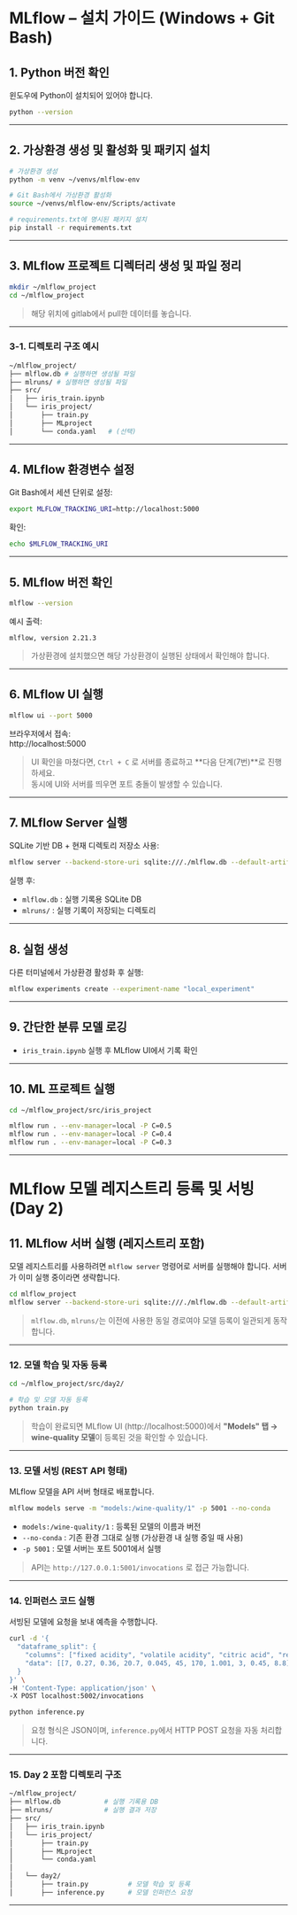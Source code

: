 # MLflow – 설치 가이드 (Windows + Git Bash)

## 1. Python 버전 확인
윈도우에 Python이 설치되어 있어야 합니다.

```bash
python --version
```

---

## 2. 가상환경 생성 및 활성화 및 패키지 설치
```bash
# 가상환경 생성
python -m venv ~/venvs/mlflow-env

# Git Bash에서 가상환경 활성화
source ~/venvs/mlflow-env/Scripts/activate

# requirements.txt에 명시된 패키지 설치
pip install -r requirements.txt
```

---

## 3. MLflow 프로젝트 디렉터리 생성 및 파일 정리
```bash
mkdir ~/mlflow_project
cd ~/mlflow_project
```
> 해당 위치에 gitlab에서 pull한 데이터를 놓습니다.

---


### 3-1. 디렉토리 구조 예시
```bash
~/mlflow_project/
├── mlflow.db # 실행하면 생성될 파일
├── mlruns/ # 실행하면 생성될 파일
├── src/
│   ├── iris_train.ipynb
│   └── iris_project/
│       ├── train.py
│       ├── MLproject
│       └── conda.yaml   # (선택)
```

---

## 4. MLflow 환경변수 설정
Git Bash에서 세션 단위로 설정:

```bash
export MLFLOW_TRACKING_URI=http://localhost:5000
```

확인:

```bash
echo $MLFLOW_TRACKING_URI
```

---

## 5. MLflow 버전 확인
```bash
mlflow --version
```

예시 출력:
```
mlflow, version 2.21.3
```
> 가상환경에 설치했으면 해당 가상환경이 실행된 상태에서 확인해야 합니다.
---

## 6. MLflow UI 실행
```bash
mlflow ui --port 5000
```

브라우저에서 접속:  
http://localhost:5000

> UI 확인을 마쳤다면, `Ctrl + C` 로 서버를 종료하고 **다음 단계(7번)**로 진행하세요.  
> 동시에 UI와 서버를 띄우면 포트 충돌이 발생할 수 있습니다.

---

## 7. MLflow Server 실행
SQLite 기반 DB + 현재 디렉토리 저장소 사용:

```bash
mlflow server --backend-store-uri sqlite:///./mlflow.db --default-artifact-root ./mlruns --host 127.0.0.1 --port 5000
```

실행 후:
- `mlflow.db` : 실행 기록용 SQLite DB
- `mlruns/` : 실행 기록이 저장되는 디렉토리

---

## 8. 실험 생성
다른 터미널에서 가상환경 활성화 후 실행:

```bash
mlflow experiments create --experiment-name "local_experiment"
```

---

## 9. 간단한 분류 모델 로깅
- `iris_train.ipynb` 실행 후 MLflow UI에서 기록 확인

---

## 10. ML 프로젝트 실행
```bash
cd ~/mlflow_project/src/iris_project

mlflow run . --env-manager=local -P C=0.5
mlflow run . --env-manager=local -P C=0.4
mlflow run . --env-manager=local -P C=0.3
```

---


# MLflow 모델 레지스트리 등록 및 서빙 (Day 2)

## 11. MLflow 서버 실행 (레지스트리 포함)

모델 레지스트리를 사용하려면 `mlflow server` 명령어로 서버를 실행해야 합니다. 서버가 이미 실행 중이라면 생략합니다.

```bash
cd mlflow_project
mlflow server --backend-store-uri sqlite:///./mlflow.db --default-artifact-root ./mlruns --host 127.0.0.1 --port 5000
```

> `mlflow.db`, `mlruns/`는 이전에 사용한 동일 경로여야 모델 등록이 일관되게 동작합니다.

---

### 12. 모델 학습 및 자동 등록

```bash
cd ~/mlflow_project/src/day2/

# 학습 및 모델 자동 등록
python train.py
```

> 학습이 완료되면 MLflow UI (http://localhost:5000)에서 **"Models" 탭 → wine-quality 모델**이 등록된 것을 확인할 수 있습니다.

---

### 13. 모델 서빙 (REST API 형태)

MLflow 모델을 API 서버 형태로 배포합니다.

```bash
mlflow models serve -m "models:/wine-quality/1" -p 5001 --no-conda
```

- `models:/wine-quality/1` : 등록된 모델의 이름과 버전  
- `--no-conda` : 기존 환경 그대로 실행 (가상환경 내 실행 중일 때 사용)  
- `-p 5001` : 모델 서버는 포트 5001에서 실행

> API는 `http://127.0.0.1:5001/invocations` 로 접근 가능합니다.

---

### 14. 인퍼런스 코드 실행

서빙된 모델에 요청을 보내 예측을 수행합니다.

```bash
curl -d '{
  "dataframe_split": {
    "columns": ["fixed acidity", "volatile acidity", "citric acid", "residual sugar", "chlorides", "free sulfur dioxide", "total sulfur dioxide", "density", "pH", "sulphates", "alcohol"],
    "data": [[7, 0.27, 0.36, 20.7, 0.045, 45, 170, 1.001, 3, 0.45, 8.8]]
  }
}' \
-H 'Content-Type: application/json' \
-X POST localhost:5002/invocations
```


```bash
python inference.py
```

> 요청 형식은 JSON이며, `inference.py`에서 HTTP POST 요청을 자동 처리합니다.

---

### 15. Day 2 포함 디렉토리 구조

```bash
~/mlflow_project/
├── mlflow.db           # 실행 기록용 DB
├── mlruns/             # 실행 결과 저장
├── src/
│   ├── iris_train.ipynb
│   └── iris_project/
│       ├── train.py
│       ├── MLproject
│       └── conda.yaml
│
│   └── day2/
│       ├── train.py          # 모델 학습 및 등록
│       ├── inference.py      # 모델 인퍼런스 요청
```

---